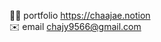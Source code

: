 
🧑‍💻 portfolio <a href="https://chaajae.notion.site/chaajae/4135204de91f4cb98f72c4519571fd34">https://chaajae.notion</a>  
✉️ email chajy9566@gmail.com
